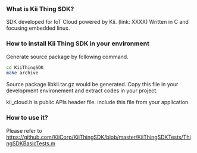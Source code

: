 ### What is Kii Thing SDK?
SDK developed for IoT Cloud powered by Kii.
(link: XXXX)
Written in C and focusing embedded linux.

### How to install Kii Thing SDK in your environment
Generate source package by following command.
```sh
cd KiiThingSDK
make archive
```
Source package libkii.tar.gz would be generated.
Copy this file in your development environement
and extract codes in your project.

kii\_cloud.h is public APIs header file.
include this file from your application.

### How to use it?
Please refer to
https://github.com/KiiCorp/KiiThingSDK/blob/master/KiiThingSDKTests/ThingSDKBasicTests.m


